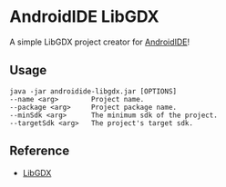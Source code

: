 # AndroidIDE LibGDX

A simple LibGDX project creator for [AndroidIDE](https://github.com/AndroidIDEOfficial/AndroidIDE)!

## Usage

```
java -jar androidide-libgdx.jar [OPTIONS]
--name <arg>        Project name.
--package <arg>     Project package name.
--minSdk <arg>      The minimum sdk of the project.
--targetSdk <arg>   The project's target sdk.
```

## Reference  
- [LibGDX](https://github.com/libgdx/libgdx)
